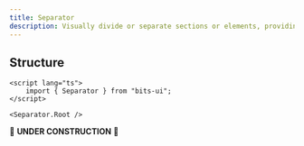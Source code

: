 ```yaml
---
title: Separator
description: Visually divide or separate sections or elements, providing clarity and organization.
---
```


## Structure

```svelte
<script lang="ts">
	import { Separator } from "bits-ui";
</script>

<Separator.Root />
```

🚧 **UNDER CONSTRUCTION** 🚧
